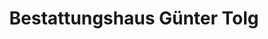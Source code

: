 ---
title: "Bestattungshaus Günter Tolg"
url: /oranienburg/bestattungshaus-guenter-tolg/
shop: Bestattungen
---